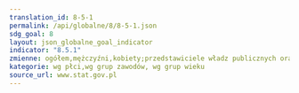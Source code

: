 ```yaml
---
translation_id: 8-5-1
permalink: /api/globalne/8/8-5-1.json
sdg_goal: 8
layout: json_globalne_goal_indicator
indicator: "8.5.1"
zmienne: ogółem,mężczyźni,kobiety;przedstawiciele władz publicznych oraz wyżsi urzędnicy i kierownicy,specjaliści,technicy i inny średni personel,pracownicy biurowi,pracownicy usług i sprzedawcy,rolnicy oraz ogrodnicy także leśnicy i rybacy,robotnicy przemysłowi i rzemieślnicy,operatorzy i monterzy maszyn i urządzeń,pracownicy przy pracach prostych;do 24 lat,25-34 lata,35-44 lata,45-54 lata,55-59 lata,60-64 lata,65 lat i więcej
kategorie: wg płci,wg grup zawodów, wg grup wieku
source_url: www.stat.gov.pl
---
```

